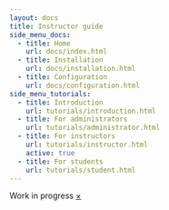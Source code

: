```yaml
---
layout: docs
title: Instructor guide
side_menu_docs:
  - title: Home
    url: docs/index.html
  - title: Installation
    url: docs/installation.html
  - title: Configuration
    url: docs/configuration.html
side_menu_tutorials:
  - title: Introduction
    url: tutorials/introduction.html
  - title: For administrators
    url: tutorials/administrator.html
  - title: For instructors
    url: tutorials/instructor.html
    active: true
  - title: For students
    url: tutorials/student.html
---
```


<div data-alert class="alert-box warning radius">
  Work in progress
  <a href="#" class="close">&times;</a>
</div>